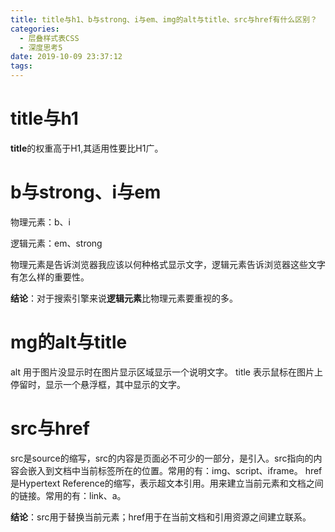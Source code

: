 ```yaml
---
title: title与h1、b与strong、i与em、img的alt与title、src与href有什么区别？
categories:
  - 层叠样式表CSS
  - 深度思考5
date: 2019-10-09 23:37:12
tags:
---
```

# title与h1 

**title**的权重高于H1,其适用性要比H1广。

# b与strong、i与em  

物理元素：b、i 

逻辑元素：em、strong 

 物理元素是告诉浏览器我应该以何种格式显示文字，逻辑元素告诉浏览器这些文字有怎么样的重要性。  

**结论**：对于搜索引擎来说**逻辑元素**比物理元素要重视的多。 

# mg的alt与title  

alt 用于图片没显示时在图片显示区域显示一个说明文字。  title 表示鼠标在图片上停留时，显示一个悬浮框，其中显示的文字。  

# src与href  

src是source的缩写，src的内容是页面必不可少的一部分，是引入。src指向的内容会嵌入到文档中当前标签所在的位置。常用的有：img、script、iframe。 
href是Hypertext Reference的缩写，表示超文本引用。用来建立当前元素和文档之间的链接。常用的有：link、a。

**结论**：src用于替换当前元素；href用于在当前文档和引用资源之间建立联系。
